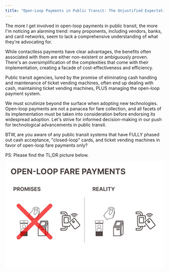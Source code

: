 ```yaml
---
title: "Open-Loop Payments in Public Transit: The Unjustified Expectations"
---
```


The more I get involved in open-loop payments in public transit, the more I'm noticing an alarming trend: many proponents, including vendors, banks, and card networks, seem to lack a comprehensive understanding of what they're advocating for.

While contactless payments have clear advantages, the benefits often associated with them are either non-existent or ambiguously proven. There's an oversimplification of the complexities that come with their implementation, creating a facade of cost-effectiveness and efficiency.

Public transit agencies, lured by the promise of eliminating cash handling and maintenance of ticket vending machines, often end up dealing with cash, maintaining ticket vending machines, PLUS managing the open-loop payment system.

We must scrutinize beyond the surface when adopting new technologies. Open-loop payments are not a panacea for fare collection, and all facets of its implementation must be taken into consideration before endorsing its widespread adoption. Let's strive for informed decision-making in our push for technological advancements in public transit.

BTW, are you aware of any public transit systems that have FULLY phased out cash acceptance, "closed-loop" cards, and ticket vending machines in favor of open-loop fare payments only?

PS: Please find the TL;DR picture below.

![Open Loop Fare Payments Unjustified Expectations](/images/afc.expert-open-loop-expectations.jpeg)
